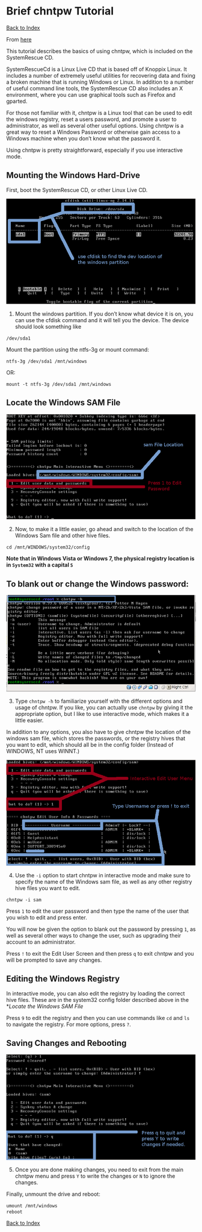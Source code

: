 Brief chntpw Tutorial
========================================================


[Back to Index](../README.html)

From [here](http://whatisgon.wordpress.com/2010/01/28/chntpw-tutorial-resetting-windows-passwords-editing-registry-linux/)

This tutorial describes the basics of using chntpw,
which is included on the SystemRescue CD.

SystemRescueCd is a Linux Live CD that is based off of 
Knoppix Linux. It includes a number of extremely useful 
utilities for recovering data and fixing a broken machine 
that is running Windows or Linux. In addition to a number 
of useful command line tools, the SystemRescue CD also 
includes an X environment, where you can use graphical 
tools such as Firefox and gparted.

For those not familiar with it, chntpw is a Linux tool that 
can be used to edit the windows registry, reset a users 
password, and promote a user to administrator, as well as 
several other useful options. Using chntpw is a great way 
to reset a Windows Password or otherwise gain access to a 
Windows machine when you don’t know what the password it.

Using chntpw is pretty straightforward, especially if you 
use interactive mode.

## Mounting the Windows Hard-Drive

First, boot the SystemRescue CD, or other Linux Live CD.

![cfdisk](./png/cfdisk.png)

1. Mount the windows partition. If you don’t know what 
device it is on, you can use the cfdisk command and it will 
tell you the device. The device should look something
like

```
/dev/sda1
```

Mount the partition using the ntfs-3g or mount command:

```
ntfs-3g /dev/sda1 /mnt/windows
```

OR:

```
mount -t ntfs-3g /dev/sda1 /mnt/windows
```

## Locate the Windows SAM File

![chntpw1](./png/chntpw1.png)

2. Now, to make it a little easier, go ahead and switch to the location of the Windows Sam file and other hive files.

```
cd /mnt/WINDOWS/system32/config
```

**Note that in Windows Vista or Windows 7, the physical 
registry location is in ``System32`` with a
capital ``S``**

## To blank out or change the Windows password:

![chntpw2-5](./png/chntpw2-5.png)

3. Type ``chntpw -h`` to familiarize yourself with
the different options and usage of chntpw. If you like, you 
can actually use ``chntpw`` by giving it the
appropriate option, but I like to use interactive mode, 
which makes it a little easier.

In addition to any options, you also have to give chntpw 
the location of the windows sam file, which stores the 
passwords, or the registry hives that you want to edit, 
which should all be in the config folder (Instead of 
WINDOWS, NT uses WINNT.)

![chntpw2](./png/chntpw2.png)

4. Use the ``-i`` option to start chntpw in interactive 
mode and make sure to specify the name of the Windows sam 
file, as well as any other registry hive files you want to 
edit.

```
chntpw -i sam
```

Press ``1`` to edit the user password and then type the 
name of the user that you wish to edit and press enter.

You will now be given the option to blank out the password 
by pressing ``1``, as well as several other ways to change 
the user, such as upgrading their account to an
administrator.

Press ``!`` to exit the Edit User Screen and then
press ``q`` to exit chntpw and you will be prompted
to save any changes.

## Editing the Windows Registry

In interactive mode, you can also edit the registry by 
loading the correct hive files. These are in the system32 
config folder described above in the **Locate the
Windows SAM File*

Press ``9`` to edit the registry and then you can use 
commands like ``cd`` and ``ls`` to navigate the registry. 
For more options, press ``?``.

## Saving Changes and Rebooting

![chntpw4](./png/chntpw4.png)

5. Once you are done making changes, you need to exit from 
the main chntpw menu and press ``Y`` to write the changes 
or ``N`` to ignore the changes.

Finally, unmount the drive and reboot:

```
umount /mnt/windows
reboot
```


[Back to Index](../README.html)


